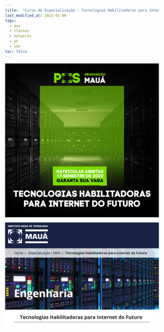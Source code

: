 ```yaml
---
title:  "Curso de Especialização - Tecnologias Habilitadoras para Internet do Futuro"
last_modified_at: 2022-01-06
tags:
  - aws
  - classes
  - networks
  - pt
  - sdn
toc: false
---
```


[![](/assets/images/posts/2022-01-06-maua-sdn/0.png)](https://maua.br/pos-graduacao/especializacao-360h/tecnologias-habilitadoras-para-internet-do-futuro)

[![](/assets/images/posts/2022-01-06-maua-sdn/1.png)](https://maua.br/pos-graduacao/especializacao-360h/tecnologias-habilitadoras-para-internet-do-futuro)
